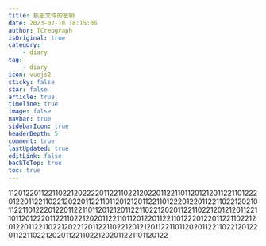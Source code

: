 ```yaml
---
title: 机密文件的密钥
date: 2023-02-18 18:15:06
author: TCreograph
isOriginal: true
category:
    - diary
tag:
    - diary
icon: vuejs2
sticky: false
star: false
article: true
timeline: true
image: false
navbar: true
sidebarIcon: true
headerDepth: 5
comment: true
lastUpdated: true
editLink: false
backToTop: true
toc: true
---
```


1120122011221102212022220112211022120220112211011201212011221101222012201122110221202201122110112012120112211012220122011221102212021011221101222012201122110112012120112211022120201122110221201212011221101120122201122110221202011221101120122011221101222012201122110221201220112211022120221201122110221201212011221101120201122110221201220112211022120201122110221202011221101120122
